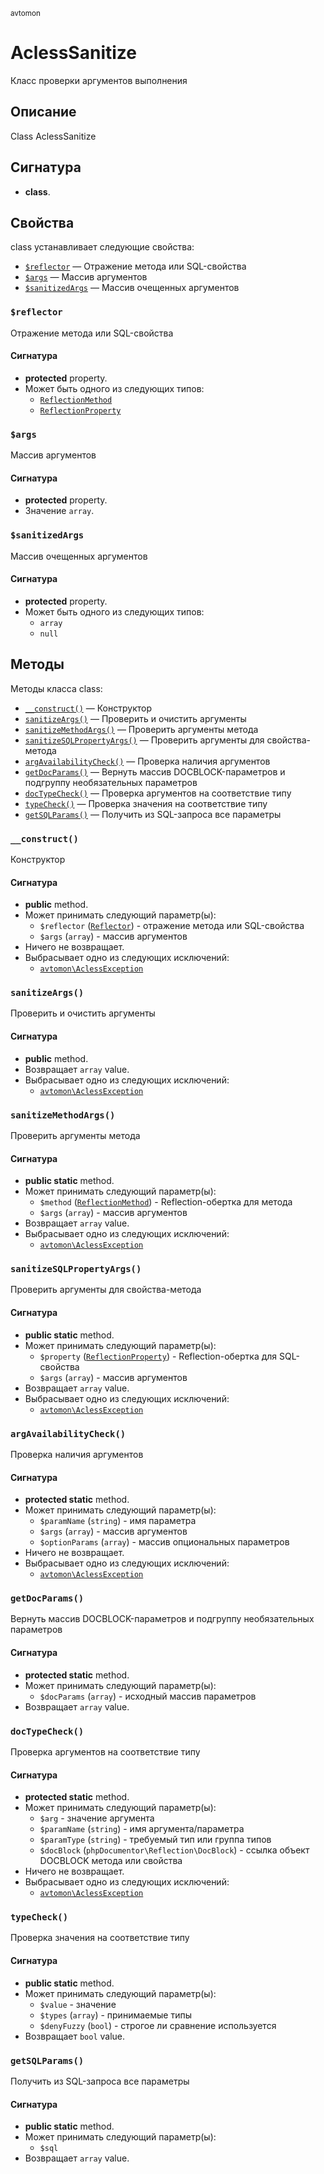 <small>avtomon</small>

AclessSanitize
==============

Класс проверки аргументов выполнения

Описание
-----------

Class AclessSanitize

Сигнатура
---------

- **class**.

Свойства
----------

class устанавливает следующие свойства:

- [`$reflector`](#$reflector) &mdash; Отражение метода или SQL-свойства
- [`$args`](#$args) &mdash; Массив аргументов
- [`$sanitizedArgs`](#$sanitizedArgs) &mdash; Массив очещенных аргументов

### `$reflector` <a name="reflector"></a>

Отражение метода или SQL-свойства

#### Сигнатура

- **protected** property.
- Может быть одного из следующих типов:
    - [`ReflectionMethod`](http://php.net/class.ReflectionMethod)
    - [`ReflectionProperty`](http://php.net/class.ReflectionProperty)

### `$args` <a name="args"></a>

Массив аргументов

#### Сигнатура

- **protected** property.
- Значение `array`.

### `$sanitizedArgs` <a name="sanitizedArgs"></a>

Массив очещенных аргументов

#### Сигнатура

- **protected** property.
- Может быть одного из следующих типов:
    - `array`
    - `null`

Методы
-------

Методы класса class:

- [`__construct()`](#__construct) &mdash; Конструктор
- [`sanitizeArgs()`](#sanitizeArgs) &mdash; Проверить и очистить аргументы
- [`sanitizeMethodArgs()`](#sanitizeMethodArgs) &mdash; Проверить аргументы метода
- [`sanitizeSQLPropertyArgs()`](#sanitizeSQLPropertyArgs) &mdash; Проверить аргументы для свойства-метода
- [`argAvailabilityCheck()`](#argAvailabilityCheck) &mdash; Проверка наличия аргументов
- [`getDocParams()`](#getDocParams) &mdash; Вернуть массив DOCBLOCK-параметров и подгруппу необязательных параметров
- [`docTypeCheck()`](#docTypeCheck) &mdash; Проверка аргументов на соответствие типу
- [`typeCheck()`](#typeCheck) &mdash; Проверка значения на соответствие типу
- [`getSQLParams()`](#getSQLParams) &mdash; Получить из SQL-запроса все параметры

### `__construct()` <a name="__construct"></a>

Конструктор

#### Сигнатура

- **public** method.
- Может принимать следующий параметр(ы):
    - `$reflector` ([`Reflector`](http://php.net/class.Reflector)) - отражение метода или SQL-свойства
    - `$args` (`array`) - массив аргументов
- Ничего не возвращает.
- Выбрасывает одно из следующих исключений:
    - [`avtomon\AclessException`](../avtomon/AclessException.md)

### `sanitizeArgs()` <a name="sanitizeArgs"></a>

Проверить и очистить аргументы

#### Сигнатура

- **public** method.
- Возвращает `array` value.
- Выбрасывает одно из следующих исключений:
    - [`avtomon\AclessException`](../avtomon/AclessException.md)

### `sanitizeMethodArgs()` <a name="sanitizeMethodArgs"></a>

Проверить аргументы метода

#### Сигнатура

- **public static** method.
- Может принимать следующий параметр(ы):
    - `$method` ([`ReflectionMethod`](http://php.net/class.ReflectionMethod)) - Reflection-обертка для метода
    - `$args` (`array`) - массив аргументов
- Возвращает `array` value.
- Выбрасывает одно из следующих исключений:
    - [`avtomon\AclessException`](../avtomon/AclessException.md)

### `sanitizeSQLPropertyArgs()` <a name="sanitizeSQLPropertyArgs"></a>

Проверить аргументы для свойства-метода

#### Сигнатура

- **public static** method.
- Может принимать следующий параметр(ы):
    - `$property` ([`ReflectionProperty`](http://php.net/class.ReflectionProperty)) - Reflection-обертка для SQL-свойства
    - `$args` (`array`) - массив аргументов
- Возвращает `array` value.
- Выбрасывает одно из следующих исключений:
    - [`avtomon\AclessException`](../avtomon/AclessException.md)

### `argAvailabilityCheck()` <a name="argAvailabilityCheck"></a>

Проверка наличия аргументов

#### Сигнатура

- **protected static** method.
- Может принимать следующий параметр(ы):
    - `$paramName` (`string`) - имя параметра
    - `$args` (`array`) - массив аргументов
    - `$optionParams` (`array`) - массив опциональных параметров
- Ничего не возвращает.
- Выбрасывает одно из следующих исключений:
    - [`avtomon\AclessException`](../avtomon/AclessException.md)

### `getDocParams()` <a name="getDocParams"></a>

Вернуть массив DOCBLOCK-параметров и подгруппу необязательных параметров

#### Сигнатура

- **protected static** method.
- Может принимать следующий параметр(ы):
    - `$docParams` (`array`) - исходный массив параметров
- Возвращает `array` value.

### `docTypeCheck()` <a name="docTypeCheck"></a>

Проверка аргументов на соответствие типу

#### Сигнатура

- **protected static** method.
- Может принимать следующий параметр(ы):
    - `$arg` - значение аргумента
    - `$paramName` (`string`) - имя аргумента/параметра
    - `$paramType` (`string`) - требуемый тип или группа типов
    - `$docBlock` (`phpDocumentor\Reflection\DocBlock`) - ссылка объект DOCBLOCK метода или свойства
- Ничего не возвращает.
- Выбрасывает одно из следующих исключений:
    - [`avtomon\AclessException`](../avtomon/AclessException.md)

### `typeCheck()` <a name="typeCheck"></a>

Проверка значения на соответствие типу

#### Сигнатура

- **public static** method.
- Может принимать следующий параметр(ы):
    - `$value` - значение
    - `$types` (`array`) - принимаемые типы
    - `$denyFuzzy` (`bool`) - строгое ли сравнение используется
- Возвращает `bool` value.

### `getSQLParams()` <a name="getSQLParams"></a>

Получить из SQL-запроса все параметры

#### Сигнатура

- **public static** method.
- Может принимать следующий параметр(ы):
    - `$sql`
- Возвращает `array` value.

